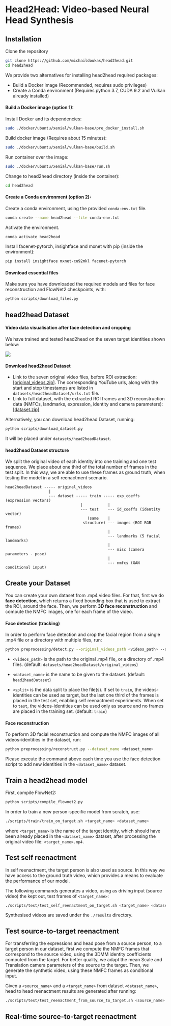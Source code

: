 # Head2Head: Video-based Neural Head Synthesis

## Installation

Clone the repository
```bash
git clone https://github.com/michaildoukas/head2head.git
cd head2head
```

We provide two alternatives for installing head2head required packages:
- Build a Docker image (Recommended, requires sudo privileges)
- Create a Conda environment (Requires python 3.7, CUDA 9.2 and Vulkan already installed)

#### Build a Docker image (option 1):
Install Docker and its dependencies:
```bash
sudo ./docker/ubuntu/xenial/vulkan-base/pre_docker_install.sh
```
Build docker image (Requires about 15 minutes):
```bash
sudo ./docker/ubuntu/xenial/vulkan-base/build.sh
```
Run container over the image:
```bash
sudo ./docker/ubuntu/xenial/vulkan-base/run.sh
```
Change to head2head directory (inside the container):
```bash
cd head2head
```

#### Create a Conda environment (option 2):
Create a conda environment, using the provided ```conda-env.txt``` file.
```bash
conda create --name head2head --file conda-env.txt
```
Activate the environment.
```bash
conda activate head2head
```
Install facenet-pytorch, insightface and mxnet with pip (inside the environment):
```bash
pip install insightface mxnet-cu92mkl facenet-pytorch
```

#### Download essential files

Make sure you have downloaded the required models and files for face reconstruction and FlowNet2 checkpoints, with:

```bash
python scripts/download_files.py
```


## head2head Dataset

#### Video data visualisation after face detection and cropping

We have trained and tested head2head on the seven target identities shown below:

![](imgs/head2headDataset_identities.gif)

#### Download head2head Dataset

- Link to the seven original video files, before ROI extraction: [\[original_videos.zip\]](https://www.dropbox.com/s/moh71pvtll9n9ye/original_videos.zip?dl=1). The corresponding YouTube urls, along with the start and stop timestamps are listed in ```datasets/head2headDataset/urls.txt``` file.
- Link to full dataset, with the extracted ROI frames and 3D reconstruction data (NMFCs, landmarks, expression, identity and camera parameters): [\[dataset.zip\]](https://www.dropbox.com/s/saimhaftz27fjqt/dataset.zip?dl=1)

Alternatively, you can download head2head Dataset, running:

```bash
python scripts/download_dataset.py
```

It will be placed under ```datasets/head2headDataset```.

#### head2head Dataset structure

We split the original video of each identity into one training and one test sequence. We place about one third of the total number of frames in the test split. In this way, we are able to use these frames as ground truth, when testing the model in a self reenactment scenario.

```
head2headDataset ----- original_videos
                   |
                   --- dataset ----- train ----- exp_coeffs (expression vectors)
                                 |           |
                                 --- test    --- id_coeffs (identity vector)
                                    (same    |
                                  structure) --- images (ROI RGB frames)
                                             |
                                             --- landmarks (5 facial landmarks)
                                             |
                                             --- misc (camera parameters - pose)
                                             |
                                             --- nmfcs (GAN conditional input)
```

## Create your Dataset

You can create your own dataset from .mp4 video files. For that, first we do **face detection**, which returns a fixed bounding box that is used to extract the ROI, around the face. Then, we perform **3D face reconstruction** and compute the NMFC images, one for each frame of the video.

#### Face detection (tracking)

In order to perform face detection and crop the facial region from a single .mp4 file or a directory with multiple files, run:

```bash
python preprocessing/detect.py --original_videos_path <videos_path> --dataset_name <dataset_name> --split <split>
```

- ```<videos_path>``` is the path to the original .mp4 file, or a directory of .mp4 files. (default: ```datasets/head2headDataset/original_videos```)

- ```<dataset_name>``` is the name to be given to the dataset. (default: ```head2headDataset```)

- ```<split>``` is the data split to place the file(s). If set to ```train```, the videos-identities can be used as target, but the last one third of the frames is placed in the test set, enabling self reenactment experiments. When set to ```test```, the videos-identities can be used only as source and no frames are placed in the training set. (default: ```train```)

#### Face reconstruction

To perform 3D facial reconstruction and compute the NMFC images of all videos-identities in the dataset, run:

```bash
python preprocessing/reconstruct.py --dataset_name <dataset_name>
```

Please execute the command above each time you use the face detection script to add new identities in the ```<dataset_name>``` dataset.

## Train a head2head model

First, compile FlowNet2:
```bash
python scripts/compile_flownet2.py
```

In order to train a new person-specific model from scratch, use:

```bash
./scripts/train/train_on_target.sh <target_name> <dataset_name>
```

where ```<target_name>``` is the name of the target identity, which should have been already placed in the ```<dataset_name>``` dataset, after processing the original video file: ```<target_name>.mp4```.

## Test self reenactment

In self reenactment, the target person is also used as source. In this way we have access to the ground truth video, which provides a means to evaluate the performance of our model.

The following commands generates a video, using as driving input (source video) the kept out, test frames of ```<target_name>```:

```bash
./scripts/test/test_self_reenactment_on_target.sh <target_name> <dataset_name>
```

Synthesised videos are saved under the ```./results``` directory.

## Test source-to-target reenactment

For transferring the expressions and head pose from a source person, to a target person in our dataset, first we compute the NMFC frames that correspond to the source video, using the 3DMM identity coefficients computed from the target. For better quality, we adapt the mean Scale and Translation camera parameters of the source to the target. Then, we generate the synthetic video, using these NMFC frames as conditional input.

Given a ```<source_name>``` and a ```<target_name>``` from dataset ```<dataset_name>```, head to head reenactment results are generated after running:
```bash
./scripts/test/test_reenactment_from_source_to_target.sh <source_name> <target_name> <dataset_name>
```

## Real-time source-to-target reenactment
